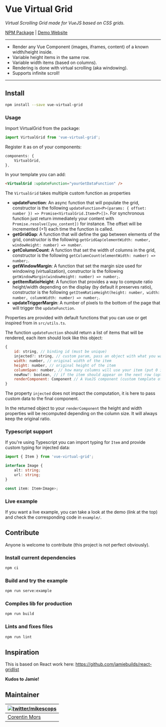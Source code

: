 # Vue Virtual Grid

_Virtual Scrolling Grid made for VueJS based on CSS grids._

[NPM Package](https://www.npmjs.com/package/vue-virtual-grid) | [Demo Website](https://vue-virtual-grid.netlify.app/)

---

-   Render any Vue Component (images, iframes, content) of a known width/height inside.
-   Variable height items in the same row.
-   Variable width items (based on columns).
-   Rendering is done with virtual scrolling (aka windowing).
-   Supports infinite scroll!

---

## Install

```bash
npm install --save vue-virtual-grid
```

### Usage

Import VirtualGrid from the package:

```ts
import VirtualGrid from 'vue-virtual-grid';
```

Register it as on of your components:

```js
components: {
    VirtualGrid,
},
```

In your template you can add:

```html
<VirtualGrid :updateFunction="yourGetDataFunction" />
```

The `VirtualGrid` takes multiple custom function as properties

-   **updateFunction**:
    An async function that will populate the grid, constructor is the following `updateFunction<P>(params: { offset: number }) => Promise<VirtualGrid.Item<P>[]>`. For synchronous function just return immediately your content with `Promise.resolve([you_content])` for instance.
    The offset will be incremented (+1) each time the function is called.
-   **getGridGap**:
    A function that will define the gap between elements of the grid, constructor is the following `getGridGap(elementWidth: number, windowHeight: number) => number`.
-   **getColumnCount**:
    A function that set the width of columns in the grid, constructor is the following `getColumnCount(elementWidth: number) => number;`.
-   **getWindowMargin**:
    A function that set the margin size used for windowing (virtualization), constructor is the following `getWindowMargin(windowHeight: number) => number;`.
-   **getItemRatioHeight**:
    A function that provides a way to compute ratio height/width depending on the display (by default it preserves ratio), constructor is the following `getItemRatioHeight(height: number, width: number, columnWidth: number) => number;`.
-   **updateTriggerMargin**:
    A number of pixels to the bottom of the page that will trigger the `updateFunction`.

Properties are provided with default functions that you can use or get inspired from in `src/utils.ts`.

The function `updateFunction` should return a list of items that will be rendered, each item should look like this object:

```js
{
    id: string, // binding id (must be unique)
    injected?: string, // custom param, pass an object with what you want inside (optional)
    width: number, // original width of the item
    height: number, // original height of the item
    columnSpan: number, // how many columns will use your item (put 0 if you want the full width)
    newRow?: boolean, // if the item should appear on the next row (optional)
    renderComponent: Component // A VueJS component (custom template of your choice) to render the item (passed as prop `item`)
}
```

The property `injected` does not impact the computation, it is here to pass custom data to the final component.

In the returned object to your `renderComponent` the height and width properties will be recomputed depending on the column size. It will always keep the original ratio.

### Typescript support

If you're using Typescript you can import typing for `Item` and provide custom typing for injected data:

```ts
import { Item } from 'vue-virtual-grid';

interface Image {
    alt: string;
    url: string;
}

const item: Item<Image>;
```

### Live example

If you want a live example, you can take a look at the demo (link at the top) and check the corresponding code in `example/`.

## Contribute

Anyone is welcome to contribute (this project is not perfect obviously).

### Install current dependencies

```bash
npm ci
```

### Build and try the example

```bash
npm run serve:example
```

### Compiles lib for production

```bash
npm run build
```

### Lints and fixes files

```bash
npm run lint
```

## Inspiration

This is based on React work here: https://github.com/jamiebuilds/react-gridlist

**Kudos to Jamie!**

## Maintainer

| [![twitter/mikescops](https://avatars0.githubusercontent.com/u/4266283?s=100&v=4)](https://pixelswap.fr 'Personal Website') |
| --------------------------------------------------------------------------------------------------------------------------- |
| [Corentin Mors](https://pixelswap.fr/)                                                                                      |
